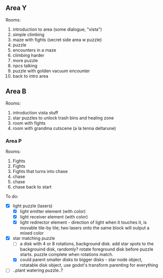 
## Area Y
Rooms:
1. introduction to area (some dialogue, "vista")
2. simple climbing
3. maze with fights (secret side area w puzzle)
4. puzzle
5. encounters in a maze
6. climbing harder
7. more puzzle
8. npcs talking
9. puzzle with golden vacuum encounter
10. back to intro area

## Area B
Rooms:
1. introduction vista stuff
2. star puzzles to unlock trash bins and healing zone
3. room with fights
4. room with grandma cutscene (a la tenna deltarune)

### Area P
Rooms:
1. Fights
2. Fights
3. Fights that turns into chase
4. chase
5. chase
6. chase back to start

To do:
- [x] light puzzle (lasers)
	- [x] light emitter element (with color)
	- [x] light receiver element (with color)
	- [x] light redirector element - direction of light when it touches it, is movable tile-by tile; two lasers onto the same block will output a mixed color
- [x] star matching puzzle
	- [ ] a disk with 4 or 8 rotations, background disk. add star spots to the backgrouind disk, randomly? rotate foreground disk before puzzle starts. puzzle complete when rotations match.
	- [x] could parent smaller disks to bigger disks -  star node object, rotatable disk object, use godot's transform parenting for everything
- [ ] ..plant watering puzzle..?